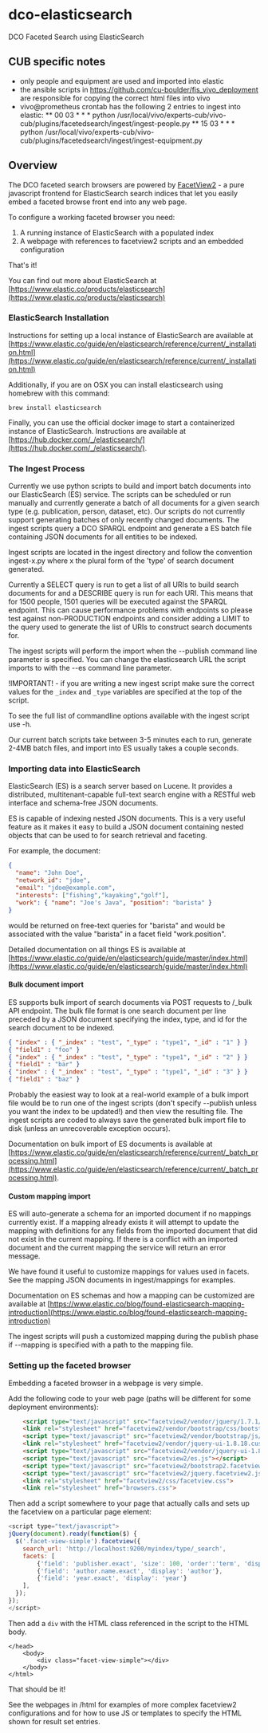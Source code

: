 # dco-elasticsearch
DCO Faceted Search using ElasticSearch

## CUB specific notes
  * only people and equipment are used and imported into elastic
  * the ansible scripts in https://github.com/cu-boulder/fis_vivo_deployment are responsible for copying the correct html files into vivo
  * vivo@prometheus crontab has the following 2 entries to ingest into elastic:
  ** 00 03 * * * python /usr/local/vivo/experts-cub/vivo-cub/plugins/facetedsearch/ingest/ingest-people.py
  ** 15 03 * * * python /usr/local/vivo/experts-cub/vivo-cub/plugins/facetedsearch/ingest/ingest-equipment.py

## Overview

The DCO faceted search browsers are powered by [FacetView2](https://github.com/tetherless-world/facetview2) - a pure javascript frontend for ElasticSearch search indices that let you easily embed a faceted browse front end into any web page.

To configure a working faceted browser you need:
1. A running instance of ElasticSearch with a populated index
2. A webpage with references to facetview2 scripts and an embedded configuration

That's it!

You can find out more about ElasticSearch at [https://www.elastic.co/products/elasticsearch](https://www.elastic.co/products/elasticsearch)

### ElasticSearch Installation

Instructions for setting up a local instance of ElasticSearch are available at [https://www.elastic.co/guide/en/elasticsearch/reference/current/_installation.html](https://www.elastic.co/guide/en/elasticsearch/reference/current/_installation.html)

Additionally, if you are on OSX you can install elasticsearch using homebrew with this command:

```
brew install elasticsearch
```

Finally, you can use the official docker image to start a containerized instance of ElasticSearch.  Instructions are available at [https://hub.docker.com/_/elasticsearch/](https://hub.docker.com/_/elasticsearch/).

### The Ingest Process

Currently we use python scripts to build and import batch documents into our ElasticSearch (ES) service.  The scripts can be scheduled or run manually and currently generate a batch of all documents for a given search type (e.g. publication, person, dataset, etc).  Our scripts do not currently support generating batches of only recently changed documents.  The ingest scripts query a DCO SPARQL endpoint and generate a ES batch file containing JSON documents for all entities to be indexed.

Ingest scripts are located in the ingest directory and follow the convention ingest-x.py where x the plural form of the 'type' of search document generated.

Currently a SELECT query is run to get a list of all URIs to build search documents for and a DESCRIBE query is run for each URI.  This means that for 1500 people, 1501 queries will be executed against the SPARQL endpoint.  This can cause performance problems with endpoints so please test against non-PRODUCTION endpoints and consider adding a LIMIT to the query used to generate the list of URIs to construct search documents for.

The ingest scripts will perform the import when the --publish command line parameter is specified.  You can change the elasticsearch URL the script imports to with the --es command line parameter.

!IMPORTANT! - if you are writing a new ingest script make sure the correct values for the ``_index`` and ``_type`` variables are specified at the top of the script.

To see the full list of commandline options available with the ingest script use -h.

Our current batch scripts take between 3-5 minutes each to run, generate 2-4MB batch files, and import into ES usually takes a couple seconds.

### Importing data into ElasticSearch

ElasticSearch (ES) is a search server based on Lucene. It provides a distributed, multitenant-capable full-text search engine with a RESTful web interface and schema-free JSON documents.  

ES is capable of indexing nested JSON documents.  This is a very useful feature as it makes it easy to build a JSON document containing nested objects that can be used to for search retrieval and faceting.

For example, the document:
```json
{
  "name": "John Doe",
  "network_id": "jdoe",
  "email": "jdoe@example.com",
  "interests": ["fishing","kayaking","golf"],
  "work": { "name": "Joe's Java", "position": "barista" }
}
```
would be returned on free-text queries for "barista" and would be associated with the value "barista" in a facet field "work.position".

Detailed documentation on all things ES is available at [https://www.elastic.co/guide/en/elasticsearch/guide/master/index.html](https://www.elastic.co/guide/en/elasticsearch/guide/master/index.html)

#### Bulk document import

ES supports bulk import of search documents via POST requests to /_bulk API endpoint.  The bulk file format is one search document per line preceded by a JSON document specifying the index, type, and id for the search document to be indexed.

```json
{ "index" : { "_index" : "test", "_type" : "type1", "_id" : "1" } }
{ "field1" : "foo" }
{ "index" : { "_index" : "test", "_type" : "type1", "_id" : "2" } }
{ "field1" : "bar" }
{ "index" : { "_index" : "test", "_type" : "type1", "_id" : "3" } }
{ "field1" : "baz" }
```

Probably the easiest way to look at a real-world example of a bulk import file would be to run one of the ingest scripts (don't specify --publish unless you want the index to be updated!) and then view the resulting file.  The ingest scripts are coded to always save the generated bulk import file to disk (unless an unrecoverable exception occurs).

Documentation on bulk import of ES documents is available at [https://www.elastic.co/guide/en/elasticsearch/reference/current/_batch_processing.html](https://www.elastic.co/guide/en/elasticsearch/reference/current/_batch_processing.html).

#### Custom mapping import

ES will auto-generate a schema for an imported document if no mappings currently exist.  If a mapping already exists it will attempt to update the mapping with definitions for any fields from the imported document that did not exist in the current mapping.  If there is a conflict with an imported document and the current mapping the service will return an error message.

We have found it useful to customize mappings for values used in facets.  See the mapping JSON documents in ingest/mappings for examples.

Documentation on ES schemas and how a mapping can be customized are available at [https://www.elastic.co/blog/found-elasticsearch-mapping-introduction](https://www.elastic.co/blog/found-elasticsearch-mapping-introduction)

The ingest scripts will push a customized mapping during the publish phase if --mapping is specified with a path to the mapping file.

### Setting up the faceted browser

Embedding a faceted browser in a webpage is very simple.

Add the following code to your web page (paths will be different for some deployment environments):
```html
    <script type="text/javascript" src="facetview2/vendor/jquery/1.7.1/jquery-1.7.1.min.js"></script>
    <link rel="stylesheet" href="facetview2/vendor/bootstrap/css/bootstrap.min.css">
    <script type="text/javascript" src="facetview2/vendor/bootstrap/js/bootstrap.min.js"></script>
    <link rel="stylesheet" href="facetview2/vendor/jquery-ui-1.8.18.custom/jquery-ui-1.8.18.custom.css">
    <script type="text/javascript" src="facetview2/vendor/jquery-ui-1.8.18.custom/jquery-ui-1.8.18.custom.min.js"></script>
    <script type="text/javascript" src="facetview2/es.js"></script>
    <script type="text/javascript" src="facetview2/bootstrap2.facetview.theme.js"></script>
    <script type="text/javascript" src="facetview2/jquery.facetview2.js"></script>
    <link rel="stylesheet" href="facetview2/css/facetview.css">
    <link rel="stylesheet" href="browsers.css">
```

Then add a script somewhere to your page that actually calls and sets up the facetview on a particular page element: 
```js
<script type="text/javascript">
jQuery(document).ready(function($) {
  $('.facet-view-simple').facetview({
    search_url: 'http://localhost:9200/myindex/type/_search',
    facets: [
        {'field': 'publisher.exact', 'size': 100, 'order':'term', 'display': 'Publisher'},
        {'field': 'author.name.exact', 'display': 'author'},
        {'field': 'year.exact', 'display': 'year'}
    ],
  });
});
</script>
```

Then add a ``div`` with the HTML class referenced in the script to the HTML body.
```
</head>
    <body>
        <div class="facet-view-simple"></div>
    </body>
</html>
```

That should be it!

See the webpages in /html for examples of more complex facetview2 configurations and for how to use JS or templates to specify the HTML shown for result set entries.
